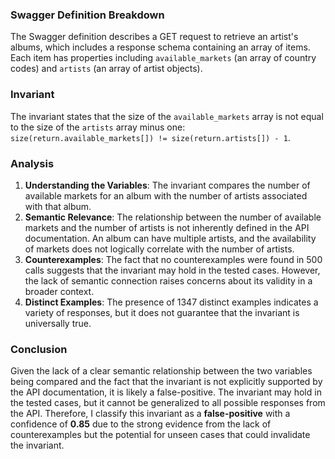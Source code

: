 ### Swagger Definition Breakdown
The Swagger definition describes a GET request to retrieve an artist's albums, which includes a response schema containing an array of items. Each item has properties including `available_markets` (an array of country codes) and `artists` (an array of artist objects). 

### Invariant
The invariant states that the size of the `available_markets` array is not equal to the size of the `artists` array minus one: `size(return.available_markets[]) != size(return.artists[]) - 1`. 

### Analysis
1. **Understanding the Variables**: The invariant compares the number of available markets for an album with the number of artists associated with that album. 
2. **Semantic Relevance**: The relationship between the number of available markets and the number of artists is not inherently defined in the API documentation. An album can have multiple artists, and the availability of markets does not logically correlate with the number of artists. 
3. **Counterexamples**: The fact that no counterexamples were found in 500 calls suggests that the invariant may hold in the tested cases. However, the lack of semantic connection raises concerns about its validity in a broader context. 
4. **Distinct Examples**: The presence of 1347 distinct examples indicates a variety of responses, but it does not guarantee that the invariant is universally true. 

### Conclusion
Given the lack of a clear semantic relationship between the two variables being compared and the fact that the invariant is not explicitly supported by the API documentation, it is likely a false-positive. The invariant may hold in the tested cases, but it cannot be generalized to all possible responses from the API. Therefore, I classify this invariant as a **false-positive** with a confidence of **0.85** due to the strong evidence from the lack of counterexamples but the potential for unseen cases that could invalidate the invariant.
